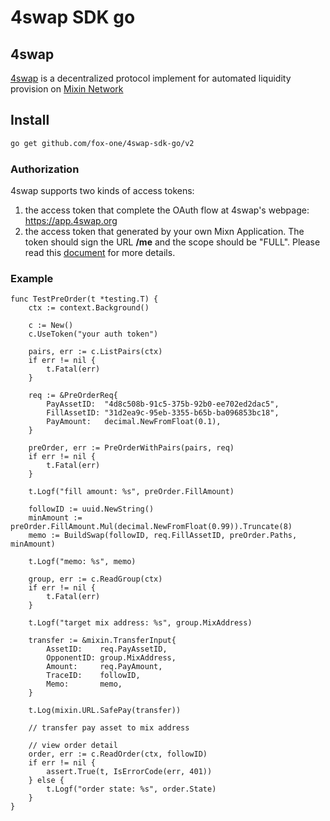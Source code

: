 # 4swap SDK go

## 4swap

[4swap](https://4swap.org) is a decentralized protocol implement for automated liquidity provision on [Mixin Network](https://mixin.one)

## Install

```bash
go get github.com/fox-one/4swap-sdk-go/v2
```

### Authorization

4swap supports two kinds of access tokens:

1. the access token that complete the OAuth flow at 4swap's webpage: https://app.4swap.org
2. the access token that generated by your own Mixn Application. The token should sign the URL **/me** and the scope should be "FULL". Please read this [document](https://developers.mixin.one/docs/dapp/guide/generate-jwt-token) for more details.

### Example

```golang
func TestPreOrder(t *testing.T) {
    ctx := context.Background()

    c := New()
    c.UseToken("your auth token")
    
    pairs, err := c.ListPairs(ctx)
    if err != nil {
        t.Fatal(err)
    }
    
    req := &PreOrderReq{
        PayAssetID:  "4d8c508b-91c5-375b-92b0-ee702ed2dac5",
        FillAssetID: "31d2ea9c-95eb-3355-b65b-ba096853bc18",
        PayAmount:   decimal.NewFromFloat(0.1),
    }
    
    preOrder, err := PreOrderWithPairs(pairs, req)
    if err != nil {
        t.Fatal(err)
    }
    
    t.Logf("fill amount: %s", preOrder.FillAmount)
    
    followID := uuid.NewString()
    minAmount := preOrder.FillAmount.Mul(decimal.NewFromFloat(0.99)).Truncate(8)
    memo := BuildSwap(followID, req.FillAssetID, preOrder.Paths, minAmount)
    
    t.Logf("memo: %s", memo)
    
    group, err := c.ReadGroup(ctx)
    if err != nil {
        t.Fatal(err)
    }
    
    t.Logf("target mix address: %s", group.MixAddress)
    
    transfer := &mixin.TransferInput{
        AssetID:    req.PayAssetID,
        OpponentID: group.MixAddress,
        Amount:     req.PayAmount,
        TraceID:    followID,
        Memo:       memo,
    }
    
    t.Log(mixin.URL.SafePay(transfer))
    
    // transfer pay asset to mix address
    
    // view order detail
    order, err := c.ReadOrder(ctx, followID)
    if err != nil {
        assert.True(t, IsErrorCode(err, 401))
    } else {
        t.Logf("order state: %s", order.State)
    }
}
```
